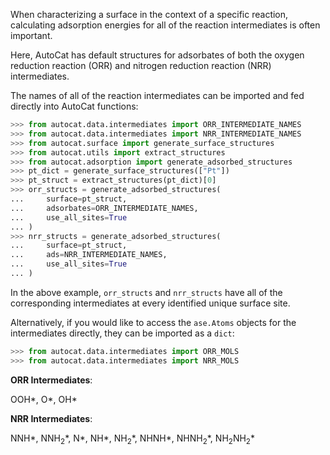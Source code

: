 When characterizing a surface in the context of a 
specific reaction, calculating adsorption energies
for all of the reaction intermediates is often important.

Here, AutoCat has default structures for adsorbates 
of both the oxygen reduction reaction (ORR) and 
nitrogen reduction reaction (NRR) intermediates.

The names of all of the reaction intermediates can 
be imported and fed directly into 
AutoCat functions:
```py
>>> from autocat.data.intermediates import ORR_INTERMEDIATE_NAMES
>>> from autocat.data.intermediates import NRR_INTERMEDIATE_NAMES
>>> from autocat.surface import generate_surface_structures
>>> from autocat.utils import extract_structures
>>> from autocat.adsorption import generate_adsorbed_structures
>>> pt_dict = generate_surface_structures(["Pt"])
>>> pt_struct = extract_structures(pt_dict)[0]
>>> orr_structs = generate_adsorbed_structures(
...     surface=pt_struct, 
...     adsorbates=ORR_INTERMEDIATE_NAMES,
...     use_all_sites=True
... )
>>> nrr_structs = generate_adsorbed_structures(
...     surface=pt_struct,
...     ads=NRR_INTERMEDIATE_NAMES,
...     use_all_sites=True
... )
```
In the above example, `orr_structs` and `nrr_structs` have all of the corresponding
intermediates at every identified unique surface site.

Alternatively, if you would like to access the 
`ase.Atoms` objects for the intermediates directly,
they can be imported as a `dict`:
```py
>>> from autocat.data.intermediates import ORR_MOLS
>>> from autocat.data.intermediates import NRR_MOLS
``` 

**ORR Intermediates**: 

OOH\*, O\*, OH\*

**NRR Intermediates**: 

NNH\*, NNH$_2$\*, N\*, NH\*, NH$_2$\*, NHNH\*, NHNH$_2$\*, NH$_2$NH$_2$\*
